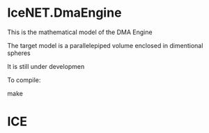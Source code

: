 # IceNET.DmaEngine

This is the mathematical model of the DMA Engine

The target model is a parallelepiped volume enclosed in dimentional spheres

It is still under developmen

To compile:

make

# ICE
